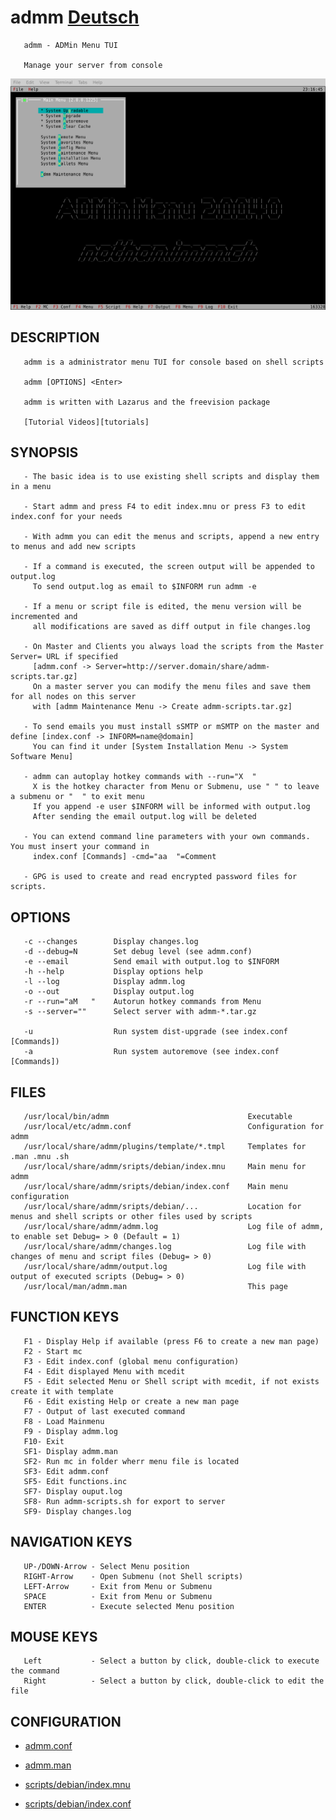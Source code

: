 # admm  [Deutsch][german]

       admm - ADMin Menu TUI

       Manage your server from console

![Main Page](/docs/admm.png)

## DESCRIPTION

       admm is a administrator menu TUI for console based on shell scripts

       admm [OPTIONS] <Enter>

       admm is written with Lazarus and the freevision package

       [Tutorial Videos][tutorials]

## SYNOPSIS

       - The basic idea is to use existing shell scripts and display them in a menu

       - Start admm and press F4 to edit index.mnu or press F3 to edit index.conf for your needs

       - With admm you can edit the menus and scripts, append a new entry to menus and add new scripts

       - If a command is executed, the screen output will be appended to output.log
         To send output.log as email to $INFORM run admm -e

       - If a menu or script file is edited, the menu version will be incremented and
         all modifications are saved as diff output in file changes.log

       - On Master and Clients you always load the scripts from the Master Server= URL if specified
         [admm.conf -> Server=http://server.domain/share/admm-scripts.tar.gz]
         On a master server you can modify the menu files and save them for all nodes on this server
         with [admm Maintenance Menu -> Create admm-scripts.tar.gz]

       - To send emails you must install sSMTP or mSMTP on the master and define [index.conf -> INFORM=name@domain]
         You can find it under [System Installation Menu -> System Software Menu]

       - admm can autoplay hotkey commands with --run="X  "
         X is the hotkey character from Menu or Submenu, use " " to leave a submenu or "  " to exit menu
         If you append -e user $INFORM will be informed with output.log
         After sending the email output.log will be deleted

       - You can extend command line parameters with your own commands. You must insert your command in
         index.conf [Commands] -cmd="aa  "=Comment

       - GPG is used to create and read encrypted password files for scripts.

## OPTIONS

       -c --changes        Display changes.log
       -d --debug=N        Set debug level (see admm.conf)
       -e --email          Send email with output.log to $INFORM
       -h --help           Display options help
       -l --log            Display admm.log
       -o --out            Display output.log
       -r --run="aM   "    Autorun hotkey commands from Menu
       -s --server=""      Select server with admm-*.tar.gz

       -u                  Run system dist-upgrade (see index.conf [Commands])
       -a                  Run system autoremove (see index.conf [Commands])

## FILES

       /usr/local/bin/admm                               Executable
       /usr/local/etc/admm.conf                          Configuration for admm
       /usr/local/share/admm/plugins/template/*.tmpl     Templates for .man .mnu .sh
       /usr/local/share/admm/sripts/debian/index.mnu     Main menu for admm
       /usr/local/share/admm/sripts/debian/index.conf    Main menu configuration
       /usr/local/share/admm/sripts/debian/...           Location for menus and shell scripts or other files used by scripts
       /usr/local/share/admm/admm.log                    Log file of admm, to enable set Debug= > 0 (Default = 1)
       /usr/local/share/admm/changes.log                 Log file with changes of menu and script files (Debug= > 0)
       /usr/local/share/admm/output.log                  Log file with output of executed scripts (Debug= > 0)
       /usr/local/man/admm.man                           This page

## FUNCTION KEYS

       F1 - Display Help if available (press F6 to create a new man page)
       F2 - Start mc
       F3 - Edit index.conf (global menu configuration)
       F4 - Edit displayed Menu with mcedit
       F5 - Edit selected Menu or Shell script with mcedit, if not exists create it with template
       F6 - Edit existing Help or create a new man page
       F7 - Output of last executed command
       F8 - Load Mainmenu
       F9 - Display admm.log
       F10- Exit
       SF1- Display admm.man
       SF2- Run mc in folder wherr menu file is located
       SF3- Edit admm.conf
       SF5- Edit functions.inc
       SF7- Display ouput.log
       SF8- Run admm-scripts.sh for export to server
       SF9- Display changes.log

## NAVIGATION KEYS

       UP-/DOWN-Arrow - Select Menu position
       RIGHT-Arrow    - Open Submenu (not Shell scripts)
       LEFT-Arrow     - Exit from Menu or Submenu
       SPACE          - Exit from Menu or Submenu
       ENTER          - Execute selected Menu position

## MOUSE KEYS

       Left           - Select a button by click, double-click to execute the command
       Right          - Select a button by click, double-click to edit the file

## CONFIGURATION

- [admm.conf](admm.conf)

- [admm.man](docs/admm.man)

- [scripts/debian/index.mnu](scripts/debian/index.mnu)

- [scripts/debian/index.conf](scripts/debian/index.conf)


[german]: docs/de/README.md
[english]: README.md
[tutorials]: presentation/
